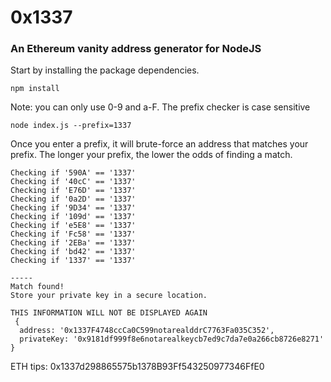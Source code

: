# 0x1337
### An Ethereum vanity address generator for NodeJS

 
Start by installing the package dependencies.
```
npm install
```

Note: you can only use 0-9 and a-F. The prefix checker is case sensitive
```
node index.js --prefix=1337
```

Once you enter a prefix, it will brute-force an address that matches your prefix. The longer your prefix, the lower the odds of finding a match.
```
Checking if '590A' == '1337'
Checking if '40cC' == '1337'
Checking if 'E76D' == '1337'
Checking if '0a2D' == '1337'
Checking if '9D34' == '1337'
Checking if '109d' == '1337'
Checking if 'e5E8' == '1337'
Checking if 'Fc58' == '1337'
Checking if '2EBa' == '1337'
Checking if 'bd42' == '1337'
Checking if '1337' == '1337'

-----
Match found!
Store your private key in a secure location.

THIS INFORMATION WILL NOT BE DISPLAYED AGAIN
 {
  address: '0x1337F4748ccCa0C599notarealddrC7763Fa035C352',
  privateKey: '0x9181df999f8e6notarealkeycb7ed9c7da7e0a266cb8726e8271'
}
```

ETH tips: 0x1337d298865575b1378B93Ff543250977346FfE0